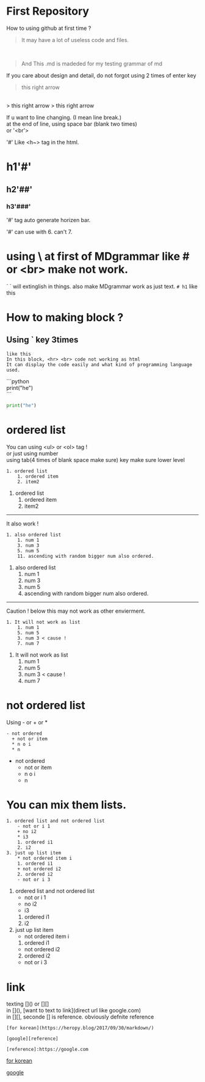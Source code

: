 # First Repository

How to using github at first time ?
> It may have a lot of useless code and files.
<br>

> And This .md is madeded for my testing grammar of md

If you care about design and detail, do not forgot using 2 times of enter key
> this right arrow 
<br>
> this right arrow  
> this right arrow

If u want to line changing. (I mean line break.)  
at the end of line, using space bar (blank two times)  
or '<br'>

'#' Like <h~> tag in the html.
# h1'#'
## h2'##'
### h3'###'
'#' tag auto generate horizen bar.

'#' can use with 6. can't 7.

# using \ at first of MDgrammar like \# or \<br> make not work.
\` \` will extinglish in things.
also make MDgrammar work as just text. 
`# h1` like this

# How to making block ?
## Using ` key 3times
```
like this
In this block, <hr> <br> code not working as html
It can display the code easily and what kind of programming language used.
```

\`\`\`python <br>
print("he")  
\`\`\` <br>
```python
print("he")
```
# ordered list
You can using \<ul> or \<ol> tag !  
or just using number  
using tab(4 times of blank space make sure) key make sure lower level
```
1. ordered list
    1. ordered item
    2. item2
```

1. ordered list
    1. ordered item
    2. item2


<hr>
It also work !

```
1. also ordered list
    1. num 1
    3. num 3
    5. num 5
    11. ascending with random bigger num also ordered.
```

1. also ordered list
    1. num 1
    3. num 3
    5. num 5
    11. ascending with random bigger num also ordered.

<hr>

Caution ! below this may not work as other envierment.
```
1. It will not work as list
    1. num 1
    5. num 5
    3. num 3 < cause !
    7. num 7
```
1. It will not work as list
    1. num 1
    5. num 5
    3. num 3 < cause !
    7. num 7

# not ordered list
Using \- or \+ or \*
```
- not ordered
  + not or item
  * n o i
  * n
```
- not ordered
  + not or item
  * n o i
  * n

# You can mix them lists.
```
1. ordered list and not ordered list
    - not or i 1
    + no i2
    * i3
    1. ordered i1
    2. i2
3. just up list item
    * not ordered item i
    1. ordered i1
    + not ordered i2
    2. ordered i2
    - not or i 3

```

1. ordered list and not ordered list
    - not or i 1
    + no i2
    * i3
    1. ordered i1
    2. i2
3. just up list item
    * not ordered item i
    1. ordered i1
    + not ordered i2
    2. ordered i2
    - not or i 3
# link
texting \[]() or \[]\[]  
in \[](), \[want to text to link](direct url like google.com)  
in \[][], seconde \[] is reference. obviously defnite reference  
```
[for korean](https://heropy.blog/2017/09/30/markdown/)

[google][reference]

[reference]:https://google.com
```
[for korean](https://heropy.blog/2017/09/30/markdown/)

[google][reference]

[reference]:https://google.com


